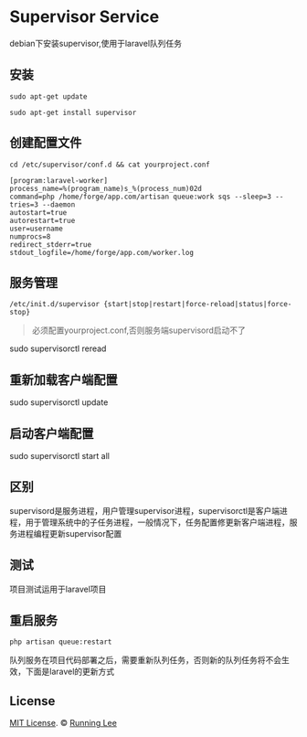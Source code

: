 # Supervisor Service

debian下安装supervisor,使用于laravel队列任务

## 安装

`sudo apt-get update`

`sudo apt-get install supervisor`


## 创建配置文件

`cd /etc/supervisor/conf.d && cat yourproject.conf`

```nginx
[program:laravel-worker]
process_name=%(program_name)s_%(process_num)02d
command=php /home/forge/app.com/artisan queue:work sqs --sleep=3 --tries=3 --daemon
autostart=true
autorestart=true
user=username
numprocs=8
redirect_stderr=true
stdout_logfile=/home/forge/app.com/worker.log
```

## 服务管理

`/etc/init.d/supervisor {start|stop|restart|force-reload|status|force-stop} `

> 必须配置yourproject.conf,否则服务端supervisord启动不了


sudo supervisorctl reread

## 重新加载客户端配置     

sudo supervisorctl update


## 启动客户端配置

sudo supervisorctl start all


## 区别

supervisord是服务进程，用户管理supervisor进程，supervisorctl是客户端进程，用于管理系统中的子任务进程，一般情况下，任务配置修更新客户端进程，服务进程编程更新supervisor配置

## 测试

项目测试运用于laravel项目


## 重启服务

`php artisan queue:restart`

队列服务在项目代码部署之后，需要重新队列任务，否则新的队列任务将不会生效，下面是laravel的更新方式

## License

[MIT License](https://opensource.org/licenses/mit-license.html). ©  [Running Lee](mailto:lihui870920@gmail.com)
